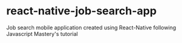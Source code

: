 # react-native-job-search-app
Job search mobile application created using React-Native following Javascript Mastery's tutorial
